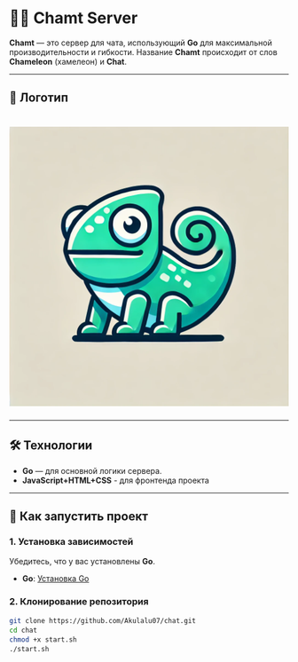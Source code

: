 # 🦎🚀 Chamt Server

**Chamt** — это сервер для чата, использующий **Go** для максимальной производительности и гибкости. Название **Chamt** происходит от слов **Chameleon** (хамелеон) и **Chat**.

---

## 📸 Логотип
![Chamt Logo](static/logo.png)
=======
---

## 🛠️ **Технологии**

- **Go** — для основной логики сервера.
- **JavaScript+HTML+CSS** - для фронтенда проекта
---

## 🚀 **Как запустить проект**

### 1. Установка зависимостей

Убедитесь, что у вас установлены **Go**.

- **Go**: [Установка Go](https://golang.org/dl/)

### 2. Клонирование репозитория

```bash
git clone https://github.com/Akulalu07/chat.git
cd chat
chmod +x start.sh  
./start.sh 
